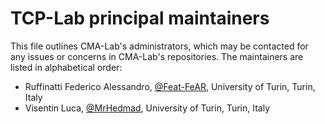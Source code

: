 # TCP-Lab principal maintainers

This file outlines CMA-Lab's administrators, which may be contacted for any issues or concerns in CMA-Lab's repositories. The maintainers are listed in alphabetical order:

- Ruffinatti Federico Alessandro, [@Feat-FeAR](https://github.com/Feat-FeAR), University of Turin, Turin, Italy
- Visentin Luca, [@MrHedmad](https://github.com/MrHedmad), University of Turin, Turin, Italy
